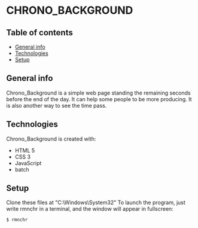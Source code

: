 # CHRONO_BACKGROUND

## Table of contents
* [General info](#general-info)
* [Technologies](#technologies)
* [Setup](#setup)

## General info
Chrono_Background is a simple web page standing the remaining seconds before the end of the day. It can help some people to be more producing. It is also another way to see the time pass.
	
## Technologies
Chrono_Background is created with:
* HTML 5 
* CSS 3
* JavaScript
* batch
	
## Setup
Clone these files at "C:\Windows\System32\"
To launch the program, just write rmnchr in a terminal, and the window will appear in fullscreen:
```bat
$ rmnchr
```
